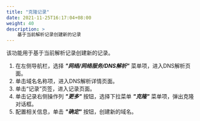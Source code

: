 ```yaml
---
title: "克隆记录"
date: 2021-11-25T16:17:04+08:00
weight: 40
description: >
    基于当前解析记录创建新的记录
---
```


该功能用于基于当前解析记录创建新的记录。

1. 在左侧导航栏，选择 **_"网络/网络服务/DNS解析"_** 菜单项，进入DNS解析页面。
2. 单击域名名称项，进入DNS解析详情页面。
2. 单击“记录”页签，进入记录页面。
3. 单击记录右侧操作列 **_"更多"_** 按钮，选择下拉菜单 **_"克隆"_** 菜单项，弹出克隆对话框。
4. 配置相关信息，单击 **_"确定"_** 按钮，创建新的域名。